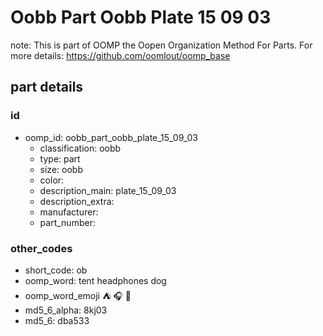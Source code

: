 # Oobb Part Oobb Plate 15 09 03  

note: This is part of OOMP the Oopen Organization Method For Parts. For more details: https://github.com/oomlout/oomp_base

##  part details





### id
* oomp_id: oobb_part_oobb_plate_15_09_03
  * classification: oobb
  * type: part
  * size: oobb
  * color: 
  * description_main: plate_15_09_03
  * description_extra: 
  * manufacturer: 
  * part_number: 

### other_codes
* short_code: ob
* oomp_word: tent headphones dog
* oomp_word_emoji :tent: :headphones: :dog:
* md5_6_alpha: 8kj03
* md5_6: dba533